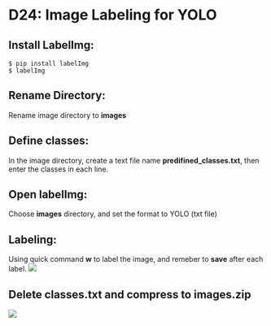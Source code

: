 # D24: Image Labeling for YOLO
## Install LabelImg:
```linux
$ pip install labelImg
$ labelImg
```
## Rename Directory:
Rename image directory to **images**
## Define classes:
In the image directory, create a text file name **predifined_classes.txt**, then enter the classes in each line.
## Open labelImg:
Choose **images** directory, and set the format to YOLO (txt file)
## Labeling: 
Using quick command **w** to label the image, and remeber to **save** after each label.
![](http://cumatrixfile.cupoy.com/00000176092DE5EB0000000E6375706F795F72656C656173654349/marathon/1606277312847)
## Delete classes.txt and compress to **images.zip**
![](http://cumatrixfile.cupoy.com/00000176092DE5EB0000000E6375706F795F72656C656173654349/marathon/1606277312848)
